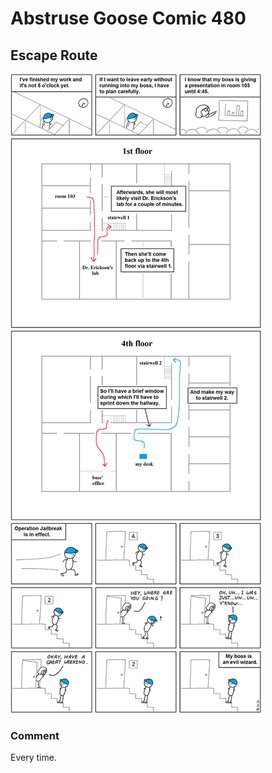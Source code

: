 # Abstruse Goose Comic 480
## Escape Route

![image](comics/she_is_also_an_evil_genius.png)
### Comment
Every time.
